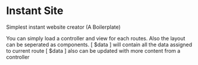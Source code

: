 # Instant Site
Simplest instant website creator (A Boilerplate)

You can simply load a controller and view for each routes. Also the layout can be seperated as components.
[ $data ] will contain all the data assigned to current route
[ $data ] also can be updated with more content from a controller

